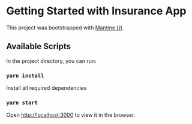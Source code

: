 # Getting Started with Insurance App

This project was bootstrapped with [Mantine UI](https://mantine.dev/).

## Available Scripts

In the project directory, you can run:

### `yarn install`
Install all required dependencies

### `yarn start`
Open [http://localhost:3000](http://localhost:3000) to view it in the browser.
